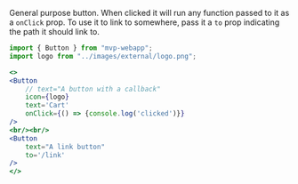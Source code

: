 General purpose button. When clicked it will run any function passed to it as a `onClick` prop. To use it to link to somewhere, pass it a `to` prop indicating the path it should link to.

```jsx
import { Button } from "mvp-webapp";
import logo from "../images/external/logo.png";

<>
<Button 
    // text="A button with a callback" 
    icon={logo}
    text='Cart'
    onClick={() => {console.log('clicked')}}
/>
<br/><br/>
<Button 
    text="A link button" 
    to='/link'
/>
</>
```
